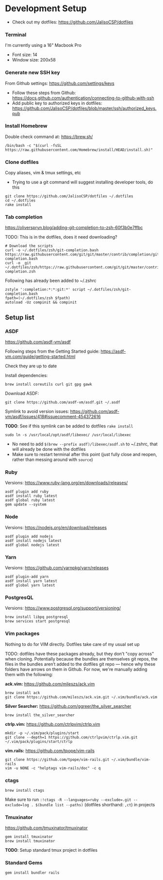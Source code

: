 # Development Setup

* Check out my dotfiles: https://github.com/JalisoCSP/dotfiles

### Terminal

I'm currently using a 16" Macbook Pro

* Font size: 14
* Window size: 200x58

### Generate new SSH key

From Github settings: https://github.com/settings/keys

* Follow these steps from Github: https://docs.github.com/authentication/connecting-to-github-with-ssh
* Add public key to authorized keys in dotfiles: https://github.com/JalisoCSP/dotfiles/blob/master/ssh/authorized_keys.pub

### Install Homebrew

Double check command at: https://brew.sh/

```
/bin/bash -c "$(curl -fsSL https://raw.githubusercontent.com/Homebrew/install/HEAD/install.sh)"
```

### Clone dotfiles

Copy aliases, vim & tmux settings, etc

* Trying to use a git command will suggest installing developer tools, do this

```
git clone https://github.com/JalisoCSP/dotfiles ~/.dotfiles
cd ~/.dotfiles
rake install
```

### Tab completion

https://oliverspryn.blog/adding-git-completion-to-zsh-60f3b0e7ffbc

TODO: This is in the dotfiles, does it need downloading?

```
# Download the scripts
curl -o ~/.dotfiles/zsh/git-completion.bash https://raw.githubusercontent.com/git/git/master/contrib/completion/git-completion.bash
curl -o _git ~/.dotfiles/zsh/https://raw.githubusercontent.com/git/git/master/contrib/completion/git-completion.zsh
```

Following has already been added to ~/.zshrc

```
zstyle ':completion:*:*:git:*' script ~/.dotfiles/zsh/git-completion.bash
fpath=(~/.dotfiles/zsh $fpath)
autoload -Uz compinit && compinit
```

## Setup list

### ASDF

https://github.com/asdf-vm/asdf

Following steps from the Getting Started guide: https://asdf-vm.com/guide/getting-started.html

Check they are up to date

Install dependencies:

```
brew install coreutils curl git gpg gawk
```

Download ASDF:

```
git clone https://github.com/asdf-vm/asdf.git ~/.asdf
```

Symlink to avoid version issues: https://github.com/asdf-vm/asdf/issues/418#issuecomment-454372616

**TODO**: See if this symlink can be added to dotfiles `rake install`

```
sudo ln -s /usr/local/opt/asdf/libexec/ /usr/local/libexec
```

* No need to add `$(brew --prefix asdf)/libexec/asdf.sh` to ~/.zshrc, that will already be done with the dotfiles
* Make sure to restart terminal after this point (just fully close and reopen, rather than messing around with `source`)

### Ruby

Versions: https://www.ruby-lang.org/en/downloads/releases/

```
asdf plugin add ruby
asdf install ruby latest
asdf global ruby latest
gem update --system
```

### Node

Versions: https://nodejs.org/en/download/releases

```
asdf plugin add nodejs
asdf install nodejs latest
asdf global nodejs latest
```

### Yarn

Versions: https://github.com/yarnpkg/yarn/releases

```
asdf plugin-add yarn
asdf install yarn latest
asdf global yarn latest
```

### PostgresQL

Versions: https://www.postgresql.org/support/versioning/

```
brew install libpq postgresql
brew services start postgresql
```

### Vim packages

Nothing to do for VIM directly. Dotfiles take care of my usual set up

TODO: dotfiles have these packages already, but they don't "copy across" when cloning. Potentially because the bundles are themselves git repos, the files in the bundles aren’t added to the dotfiles git repo — hence why these folders have arrows on them in Github. For now, we're manually adding them with the following:

**ack.vim:** https://github.com/mileszs/ack.vim

```
brew install ack
git clone https://github.com/mileszs/ack.vim.git ~/.vim/bundle/ack.vim
```

**Silver Searcher:** https://github.com/ggreer/the_silver_searcher

```
brew install the_silver_searcher
```

**ctrlp.vim:** https://github.com/ctrlpvim/ctrlp.vim

```
mkdir -p ~/.vim/pack/plugins/start
git clone --depth=1 https://github.com/ctrlpvim/ctrlp.vim.git ~/.vim/pack/plugins/start/ctrlp
```

**vim.rails:** https://github.com/tpope/vim-rails

```
git clone https://github.com/tpope/vim-rails.git ~/.vim/bundle/vim-rails
vim -u NONE -c "helptags vim-rails/doc" -c q
```

### ctags

```
brew install ctags
```

Make sure to run `:!ctags -R --languages=ruby --exclude=.git --exclude=log . $(bundle list --paths)` (dotfiles shorthand: `,ct`) in projects

### Tmuxinator

https://github.com/tmuxinator/tmuxinator

```
gem install tmuxinator
brew install tmuxinator
```

**TODO**: Setup standard tmux project in dotfiles

### Standard Gems

```
gem install bundler rails
```
